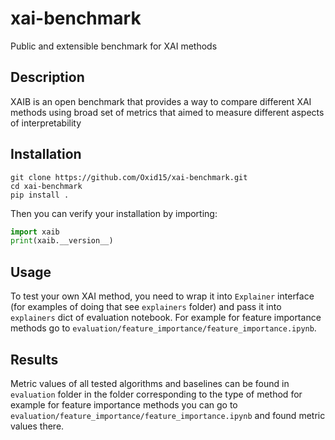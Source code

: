 # xai-benchmark
Public and extensible benchmark for XAI methods

## Description
XAIB is an open benchmark that provides a way to compare different XAI methods using broad set of metrics that aimed to measure different aspects of interpretability

## Installation
```
git clone https://github.com/Oxid15/xai-benchmark.git
cd xai-benchmark
pip install .
```
Then you can verify your installation by importing:
```python
import xaib
print(xaib.__version__)
```

## Usage
To test your own XAI method, you need to wrap it into `Explainer` interface (for examples of doing that see `explainers` folder) and pass it into `explainers` dict of evaluation notebook. For example for feature importance methods go to `evaluation/feature_importance/feature_importance.ipynb`.

## Results
Metric values of all tested algorithms and baselines can be found in `evaluation` folder in the folder corresponding to the type of method for example for feature importance methods you can go to `evaluation/feature_importance/feature_importance.ipynb` and found metric values there.

